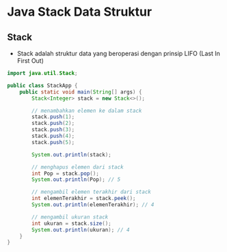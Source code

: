 # Java Stack Data Struktur

## Stack

- Stack adalah struktur data yang beroperasi dengan prinsip LIFO (Last In First Out)

```java
import java.util.Stack;

public class StackApp {
    public static void main(String[] args) {
        Stack<Integer> stack = new Stack<>();

        // menambahkan elemen ke dalam stack
        stack.push(1);
        stack.push(2);
        stack.push(3);
        stack.push(4);
        stack.push(5);

        System.out.println(stack);

        // menghapus elemen dari stack
        int Pop = stack.pop();
        System.out.println(Pop); // 5

        // mengambil elemen terakhir dari stack
        int elemenTerakhir = stack.peek();
        System.out.println(elemenTerakhir); // 4

        // mengambil ukuran stack
        int ukuran = stack.size();
        System.out.println(ukuran); // 4
    }
}

```